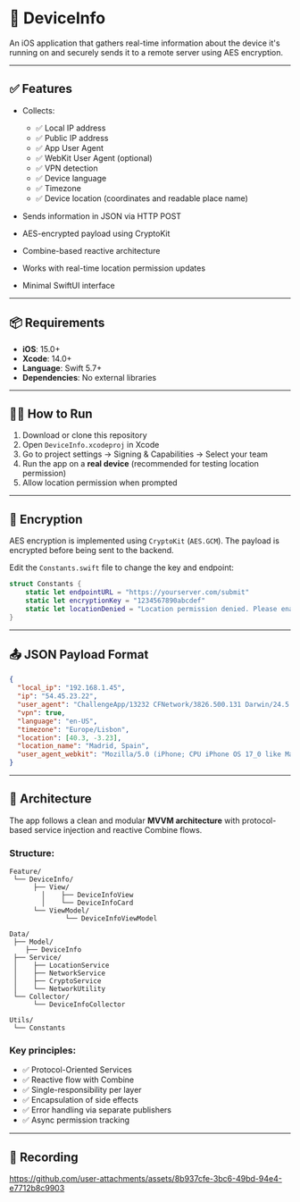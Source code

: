 # 📱 DeviceInfo

An iOS application that gathers real-time information about the device it's running on and securely sends it to a remote server using AES encryption.

---

## ✅ Features

- Collects:
  - ✅ Local IP address
  - ✅ Public IP address
  - ✅ App User Agent
  - ✅ WebKit User Agent (optional)
  - ✅ VPN detection
  - ✅ Device language
  - ✅ Timezone
  - ✅ Device location (coordinates and readable place name)

- Sends information in JSON via HTTP POST
- AES-encrypted payload using CryptoKit
- Combine-based reactive architecture
- Works with real-time location permission updates
- Minimal SwiftUI interface

---

## 📦 Requirements

- **iOS**: 15.0+
- **Xcode**: 14.0+
- **Language**: Swift 5.7+
- **Dependencies**: No external libraries

---

## 🧑‍💻 How to Run

1. Download or clone this repository
2. Open `DeviceInfo.xcodeproj` in Xcode
3. Go to project settings → Signing & Capabilities → Select your team
4. Run the app on a **real device** (recommended for testing location permission)
5. Allow location permission when prompted

---

## 🔐 Encryption

AES encryption is implemented using `CryptoKit` (`AES.GCM`). The payload is encrypted before being sent to the backend.

Edit the `Constants.swift` file to change the key and endpoint:

```swift
struct Constants {
    static let endpointURL = "https://yourserver.com/submit"
    static let encryptionKey = "1234567890abcdef"
    static let locationDenied = "Location permission denied. Please enable it in Settings ➜ Location Services."
}
```

---

## 📤 JSON Payload Format

```json
{
  "local_ip": "192.168.1.45",
  "ip": "54.45.23.22",
  "user_agent": "ChallengeApp/13232 CFNetwork/3826.500.131 Darwin/24.5.0",
  "vpn": true,
  "language": "en-US",
  "timezone": "Europe/Lisbon",
  "location": [40.3, -3.23],
  "location_name": "Madrid, Spain",
  "user_agent_webkit": "Mozilla/5.0 (iPhone; CPU iPhone OS 17_0 like Mac OS X)..."
}
```

---

## 🧱 Architecture

The app follows a clean and modular **MVVM architecture** with protocol-based service injection and reactive Combine flows.

### Structure:

```
Feature/
 └── DeviceInfo/
      ├── View/
        │    ├── DeviceInfoView
        │    └── DeviceInfoCard
      └── ViewModel/
              └── DeviceInfoViewModel

Data/
 ├── Model/
    ├── DeviceInfo
 ├── Service/
 │    ├── LocationService
 │    ├── NetworkService
 │    ├── CryptoService
 │    └── NetworkUtility
 └── Collector/
      └── DeviceInfoCollector

Utils/
 └── Constants
```

### Key principles:

- ✅ Protocol-Oriented Services
- ✅ Reactive flow with Combine
- ✅ Single-responsibility per layer
- ✅ Encapsulation of side effects
- ✅ Error handling via separate publishers
- ✅ Async permission tracking

---

## 📸 Recording
https://github.com/user-attachments/assets/8b937cfe-3bc6-49bd-94e4-e7712b8c9903



